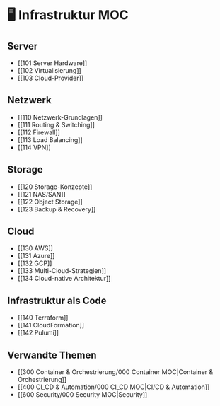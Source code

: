 # 🖥️ Infrastruktur MOC

## Server
- [[101 Server Hardware]]
- [[102 Virtualisierung]]
- [[103 Cloud-Provider]]

## Netzwerk
- [[110 Netzwerk-Grundlagen]]
- [[111 Routing & Switching]]
- [[112 Firewall]]
- [[113 Load Balancing]]
- [[114 VPN]]

## Storage
- [[120 Storage-Konzepte]]
- [[121 NAS/SAN]]
- [[122 Object Storage]]
- [[123 Backup & Recovery]]

## Cloud 
- [[130 AWS]]
- [[131 Azure]]
- [[132 GCP]]
- [[133 Multi-Cloud-Strategien]]
- [[134 Cloud-native Architektur]]

## Infrastruktur als Code
- [[140 Terraform]]
- [[141 CloudFormation]]
- [[142 Pulumi]]

## Verwandte Themen
- [[300 Container & Orchestrierung/000 Container MOC|Container & Orchestrierung]]
- [[400 CI_CD & Automation/000 CI_CD MOC|CI/CD & Automation]]
- [[600 Security/000 Security MOC|Security]] 